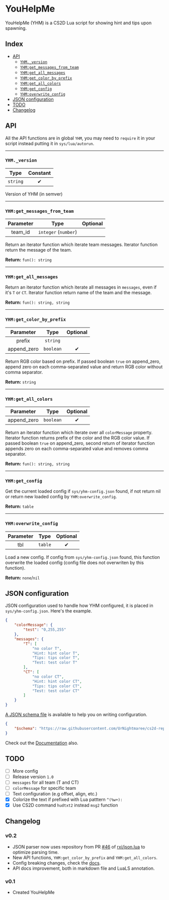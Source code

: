 # YouHelpMe
YouHelpMe (YHM) is a CS2D Lua script for showing hint and tips upon spawning.

## Index
 - [API](#api)
   - [`YHM._version`](#yhm_version)
   - [`YHM:get_messages_from_team`](#yhmget_messages_from_team)
   - [`YHM:get_all_messages`](#yhmget_all_messages)
   - [`YHM:get_color_by_prefix`](#yhmget_color_by_prefix)
   - [`YHM:get_all_colors`](#yhmget_all_colors)
   - [`YHM:get_config`](#yhmget_config)
   - [`YHM:overwrite_config`](#yhmoverwrite_config)
 - [JSON configuration](#json-configuration)
 - [TODO](#todo)
 - [Changelog](#changelog)

## API

All the API functions are in global `YHM`, you may need to `require` it in your script instead putting it in `sys/lua/autorun`.

---

### `YHM._version`

| Type     | Constant |
|:--------:|:--------:|
| `string` | ✔        |

Version of YHM (in semver)

---

### `YHM:get_messages_from_team`

| Parameter | Type                 | Optional |
|:---------:|:--------------------:|:--------:|
| team_id   | `integer` (`number`) |          |

Return an iterator function which iterate team messages. Iterator function return the message of the team.

**Return:** `fun(): string`

---

### `YHM:get_all_messages`

Return an iterator function which iterate all messages in `messages`, even if it's `T` or `CT`. Iterator function return name of the team and the message.

**Return:** `fun(): string, string`

---

### `YHM:get_color_by_prefix`

| Parameter   | Type      | Optional |
|:-----------:|:---------:|:--------:|
| prefix      | `string`  |          |
| append_zero | `boolean` | ✔        |

Return RGB color based on prefix. If passed boolean `true` on append_zero, append zero on each comma-separated value and return RGB color without comma separator.

**Return:** `string`

---

### `YHM:get_all_colors`

| Parameter   | Type      | Optional |
|:-----------:|:---------:|:--------:|
| append_zero | `boolean` | ✔        |

Return an iterator function which iterate over all `colorMessage` property. Iterator function returns prefix of the color and the RGB color value. If passed boolean `true` on append_zero, second return of iterator function appends zero on each comma-separated value and removes comma separator.

**Return:** `fun(): string, string`

---

### `YHM:get_config`

Get the current loaded config if `sys/yhm-config.json` found, if not return nil or return new loaded config by `YHM:overwrite_config`.

**Return:** `table`

---

### `YHM:overwrite_config`

| Parameter | Type    | Optional |
|:---------:|:-------:|:--------:|
| tbl       | `table` | ✔       |

Load a new config. If config from `sys/yhm-config.json` found, this function overwrite the loaded config (config file does not overwriten by this function).

**Return:** `none`/`nil`

## JSON configuration

JSON configuration used to handle how YHM configured, it is placed in `sys/yhm-config.json`. Here's the example.
```json
{
    "colorMessage": {
        "test": "0,255,255"
    },
    "messages": {
        "T": [
            "no color T",
            "Hint: hint color T",
            "Tips: tips color T",
            "Test: test color T"
        ],
        "CT": [
            "no color CT",
            "Hint: hint color CT",
            "Tips: tips color CT",
            "Test: test color CT"
        ]
    }
}
```

[A JSON schema file](/schema/yhm-config.schema.json) is available to help you on writing configuration.
```json
{
    "$schema": "https://raw.githubusercontent.com/UrNightmaree/cs2d-repo-manager/master/schema/yhm-config.schema.json"
}
```

Check out the [Documentation](/docs/YouHelpMe/yhm-config.md) also.

## TODO
 - [ ] More config
 - [ ] Release version `1.0`
 - [ ] `messages` for all team (T and CT)
 - [ ] `colorMessage` for specific team
 - [ ] Text configuration (e.g offset, align, etc.)
 - [x] Colorize the text if prefixed with Lua patttern `^(%w+):`
 - [x] Use CS2D command `hudtxt2` instead `msg2` function

## Changelog

### v0.2
- JSON parser now uses repository from PR [#46](https://github.com/rxi/json.lua/pull/46) of [rxi/json.lua](https://github.com/rxi/json.lua) to optimize parsing time.
- New API functions, `YHM:get_color_by_prefix` and `YHM:get_all_colors`.
- Config breaking changes, check the [docs](/docs/YouHelpMe/yhm-config.md).
- API docs improvement, both in markdown file and LuaLS annotation.

### v0.1
- Created YouHelpMe
